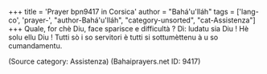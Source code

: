 +++
title = 'Prayer bpn9417 in Corsica'
author = "Bahá'u'lláh"
tags = ['lang-co', 'prayer-', "author-Bahá'u'lláh", "category-unsorted", "cat-Assistenza"]
+++
Quale, for chè Diu, face sparisce e difficultà ? Dì: ludatu sia Diu ! Hè solu ellu Diu ! Tutti sò i so servitori è tutti si sottumèttenu à u so cumandamentu.

(Source category: Assistenza)
(Bahaiprayers.net ID: 9417)

